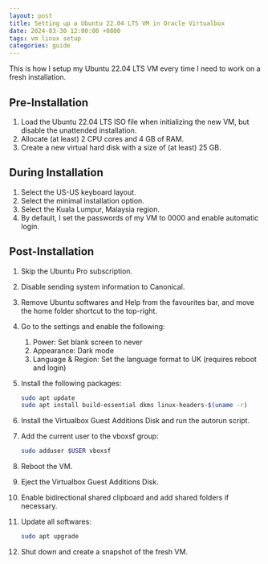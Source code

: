 ```yaml
---
layout: post
title: Setting up a Ubuntu 22.04 LTS VM in Oracle Virtualbox
date: 2024-03-30 12:00:00 +0800
tags: vm linux setup
categories: guide
---
```


This is how I setup my Ubuntu 22.04 LTS VM every time I need to work on a fresh installation.

## Pre-Installation

1. Load the Ubuntu 22.04 LTS ISO file when initializing the new VM, but disable the unattended installation.
2. Allocate (at least) 2 CPU cores and 4 GB of RAM.
3. Create a new virtual hard disk with a size of (at least) 25 GB.

## During Installation

1. Select the US-US keyboard layout.
2. Select the minimal installation option.
3. Select the Kuala Lumpur, Malaysia region.
4. By default, I set the passwords of my VM to 0000 and enable automatic login.

## Post-Installation

1. Skip the Ubuntu Pro subscription.
2. Disable sending system information to Canonical.
3. Remove Ubuntu softwares and Help from the favourites bar, and move the home folder shortcut to the top-right.
4. Go to the settings and enable the following:
   1. Power: Set blank screen to never
   2. Appearance: Dark mode
   3. Language & Region: Set the language format to UK (requires reboot and login)
5. Install the following packages:

    ```bash
    sudo apt update
    sudo apt install build-essential dkms linux-headers-$(uname -r)
    ```

6. Install the Virtualbox Guest Additions Disk and run the autorun script.
7. Add the current user to the vboxsf group:

    ```bash
    sudo adduser $USER vboxsf
    ```

8. Reboot the VM.
9. Eject the Virtualbox Guest Additions Disk.
10. Enable bidirectional shared clipboard and add shared folders if necessary.
11. Update all softwares:

    ```bash
    sudo apt upgrade
    ```

12. Shut down and create a snapshot of the fresh VM.

